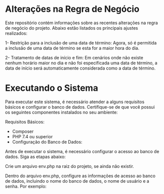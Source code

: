 # Alterações na Regra de Negócio
Este repositório contém informações sobre as recentes alterações na regra de negócio do projeto. Abaixo estão listados os principais ajustes realizados:

1- Restrição para a inclusão de uma data de término: Agora, só é permitida a inclusão de uma data de término se esta for a maior hora do dia.

2- Tratamento de datas de início e fim: Em cenários onde não existe nenhum horário maior no dia e não foi especificada uma data de término, a data de início será automaticamente considerada como a data de término.


# Executando o Sistema
Para executar este sistema, é necessário atender a alguns requisitos básicos e configurar o banco de dados. Certifique-se de que você possui os seguintes componentes instalados no seu ambiente:

Requisitos Básicos:

- Composer
- PHP 7.4 ou superior
- Configuração do Banco de Dados:

Antes de executar o sistema, é necessário configurar o acesso ao banco de dados. Siga as etapas abaixo:

Crie um arquivo env.php na raiz do projeto, se ainda não existir.

Dentro do arquivo env.php, configure as informações de acesso ao banco de dados, incluindo o nome do banco de dados, o nome de usuário e a senha. Por exemplo:

<?php

putenv('DB_HOST=localhost');
putenv('DB_PORT=3306');
putenv('DB_DATABASE=simova_teste');
putenv('DB_USERNAME=root');
putenv('DB_PASSWORD=');

Execute as queries:

CREATE TABLE Employee (
    id BIGINT AUTO_INCREMENT PRIMARY KEY,
    name VARCHAR(50) NOT NULL,
    code VARCHAR(10) NOT NULL UNIQUE NOT NULL
);

CREATE TABLE Appointment (
    id BIGINT AUTO_INCREMENT PRIMARY KEY,
    seq BIGINT UNIQUE NOT NULL,
    create_date DATETIME NULL,
    update_date DATETIME NULL,
    start_date DATETIME NULL,
    end_date DATETIME,
    total_time BIGINT DEFAULT 0,
    id_employee BIGINT NOT NULL,
    enabled BOOLEAN NOT NULL DEFAULT true,
    description_work VARCHAR(30) NOT NULL,
    FOREIGN KEY (id_employee) REFERENCES Employee(id)
);


Instalação das Dependências:

composer install

Iniciando o Servidor Local:

php -S localhost:8080 -t public

Isso iniciará um servidor de desenvolvimento local que estará acessível em http://localhost:8081 no seu navegador.

Agora o sistema está em execução



# Script mysql

CREATE TABLE Employee (
    id BIGINT AUTO_INCREMENT PRIMARY KEY,
    name VARCHAR(50) NOT NULL,
    code VARCHAR(10) NOT NULL UNIQUE NOT NULL
);

CREATE TABLE Appointment (
    id BIGINT AUTO_INCREMENT PRIMARY KEY,
    seq BIGINT UNIQUE NOT NULL,
    create_date DATETIME NULL,
    update_date DATETIME NULL,
    start_date DATETIME NULL,
    end_date DATETIME,
    total_time BIGINT DEFAULT 0,
    id_employee BIGINT NOT NULL,
    enabled BOOLEAN NOT NULL DEFAULT true,
    description_work VARCHAR(30) NOT NULL,
    FOREIGN KEY (id_employee) REFERENCES Employee(id)
);


